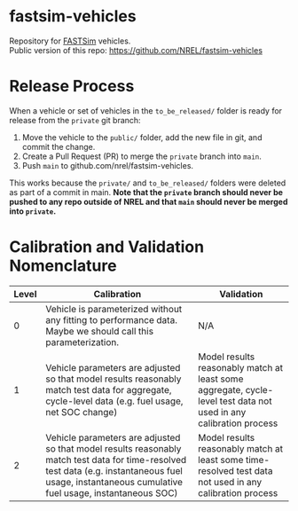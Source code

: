# fastsim-vehicles
Repository for [FASTSim](https://www.nrel.gov/transportation/fastsim.html) vehicles.  
Public version of this repo: https://github.com/NREL/fastsim-vehicles

# Release Process

When a vehicle or set of vehicles in the `to_be_released/` folder is ready for release from the `private` git branch:
1. Move the vehicle to the `public/` folder, add the new file in git, and commit the change.
1. Create a Pull Request (PR) to merge the `private` branch into `main`.
1. Push `main` to github.com/nrel/fastsim-vehicles.  

This works because the `private/` and `to_be_released/` folders were deleted as part of a commit in main.  **Note that the `private` branch should never be pushed to any repo outside of NREL and that `main` should never be merged into `private`.**

# Calibration and Validation Nomenclature
| Level | Calibration | Validation | 
| --- | --- | --- | 
| 0 | Vehicle is parameterized without any fitting to performance data.  Maybe we should call this parameterization.  | N/A | 
| 1 | Vehicle parameters are adjusted so that model results reasonably match test data for aggregate, cycle-level data (e.g. fuel usage, net SOC change) | Model results reasonably match at least some aggregate, cycle-level test data not used in any calibration process |
| 2 | Vehicle parameters are adjusted so that model results reasonably match test data for time-resolved test data (e.g. instantaneous fuel usage, instantaneous cumulative fuel usage, instantaneous SOC) | Model results reasonably match at least some time-resolved test data not used in any calibration process |
